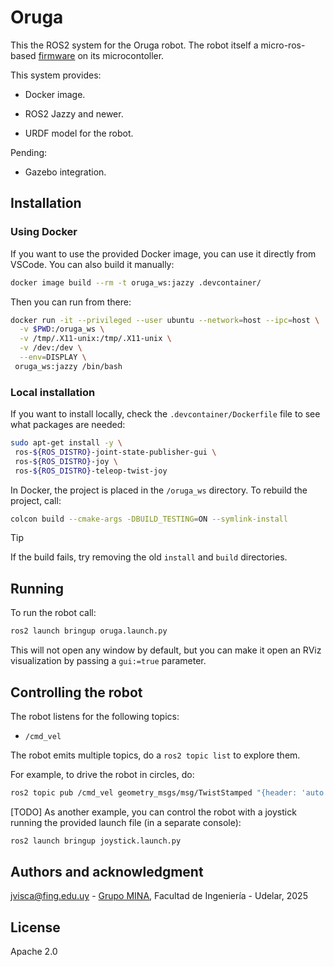 
# Oruga

This the ROS2 system for the Oruga robot. The robot itself a micro-ros-based [firmware](https://github.com/xopxe/micro_rosso_oruga) on its microcontoller.

This system provides:

* Docker image.

* ROS2 Jazzy and newer.

* URDF model for the robot.

Pending:

* Gazebo integration.

## Installation

### Using Docker

If you want to use the provided Docker image, you can use it directly from VSCode. You can also build it manually:

```sh
docker image build --rm -t oruga_ws:jazzy .devcontainer/
```

Then you can run from there:

```sh
docker run -it --privileged --user ubuntu --network=host --ipc=host \
  -v $PWD:/oruga_ws \
  -v /tmp/.X11-unix:/tmp/.X11-unix \
  -v /dev:/dev \
  --env=DISPLAY \
 oruga_ws:jazzy /bin/bash
```

### Local installation

If you want to install locally, check the `.devcontainer/Dockerfile` file to see what packages are needed:

```sh
sudo apt-get install -y \
 ros-${ROS_DISTRO}-joint-state-publisher-gui \
 ros-${ROS_DISTRO}-joy \
 ros-${ROS_DISTRO}-teleop-twist-joy
```

In Docker, the project is placed in the `/oruga_ws` directory. To rebuild the project, call:

```sh
colcon build --cmake-args -DBUILD_TESTING=ON --symlink-install
```

> [!TIP]
> If the build fails, try removing the old `install` and `build` directories.

## Running

To run the robot call:

```sh
ros2 launch bringup oruga.launch.py
```

This will not open any window by default, but you can make it open an RViz visualization by passing a `gui:=true` parameter.

## Controlling the robot

The robot listens for the following topics:

* `/cmd_vel`

The robot emits multiple topics, do a `ros2 topic list` to explore them.

For example, to drive the robot in circles, do:

```sh
ros2 topic pub /cmd_vel geometry_msgs/msg/TwistStamped "{header: 'auto', twist: {linear: {x: 0.1, y: 0.0, z: 0.0}, angular: {x: 0.0, y: 0.0, z: 0.1}}}"
```


[TODO] As another example, you can control the robot with a joystick running the provided launch file (in a separate console):

```sh
ros2 launch bringup joystick.launch.py
```

## Authors and acknowledgment

<jvisca@fing.edu.uy> - [Grupo MINA](https://www.fing.edu.uy/inco/grupos/mina/), Facultad de Ingeniería - Udelar, 2025

## License

Apache 2.0
